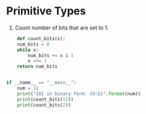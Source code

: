 # Primitive Types

1. Count number of bits that are set to 1.

```python
    def count_bits(x):
    num_bits = 0
    while x:
        num_bits += x & 1
        x >>= 1
    return num_bits


if __name__ == "__main__":
    num = 12
    print("{0} in binary form: {0:b}".format(num))
    print(count_bits(12))
    print(count_bits(2))


```